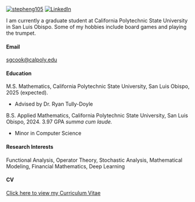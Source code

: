 

[![stepheng105](https://img.shields.io/badge/stepheng105-github-blue?logo=github)](https://github.com/stepheng105) [![LinkedIn](https://img.shields.io/badge/linkedin-%230077B5.svg?style=for-the-badge&logo=linkedin&logoColor=white)](https://www.linkedin.com/in/stephen-cook-569b05209/)

I am currently a graduate student at California Polytechnic State University in San Luis Obispo. Some of my hobbies include board games and playing the trumpet. 

#### Email
<sgcook@calpoly.edu>

#### Education
M.S. Mathematics, California Polytechnic State University, San Luis Obispo, 2025 (expected).
* Advised by Dr. Ryan Tully-Doyle

B.S. Applied Mathematics, California Polytechnic State University, San Luis Obispo, 2024. 3.97 GPA *summa cum laude.*
* Minor in Computer Science 

#### Research Interests
Functional Analysis, Operator Theory, Stochastic Analysis, Mathematical Modeling, Financial Mathematics, Deep Learning

#### CV
[Click here to view my Curriculum Vitae](https://stepheng105.github.io/static/assets/files/CV.pdf)

